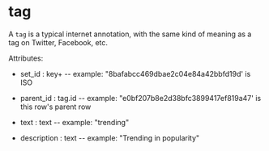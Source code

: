 # tag

A `tag` is a typical internet annotation, with the same kind of meaning as a tag on Twitter, Facebook, etc.

Attributes:

* set_id : key+ -- example: "8bafabcc469dbae2c04e84a42bbfd19d' is ISO

* parent_id : tag.id -- example: "e0bf207b8e2d38bfc3899417ef819a47' is this row's parent row

* text : text -- example: "trending"

* description : text -- example: "Trending in popularity"

